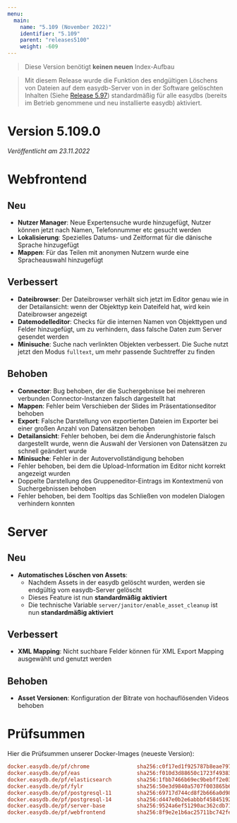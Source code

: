 ```yaml
---
menu:
  main:
    name: "5.109 (November 2022)"
    identifier: "5.109"
    parent: "releases5100"
    weight: -609
---
```



> Diese Version benötigt **keinen neuen** Index-Aufbau

> Mit diesem Release wurde die Funktion des endgültigen Löschens von Dateien auf dem easydb-Server von in der Software gelöschten Inhalten (Siehe [Release 5.97](/de/releases/5.90-5.99/5.97)) standardmäßig für alle easydbs (bereits im Betrieb genommene und neu installierte easydb) aktiviert.


# Version 5.109.0

*Veröffentlicht am 23.11.2022*


# Webfrontend

## Neu

* **Nutzer Manager**: Neue Expertensuche wurde hinzugefügt, Nutzer können jetzt nach Namen, Telefonnummer etc gesucht werden
* **Lokalisierung**: Spezielles Datums- und Zeitformat für die dänische Sprache hinzugefügt
* **Mappen**: Für das Teilen mit anonymen Nutzern wurde eine Spracheauswahl hinzugefügt

## Verbessert

* **Dateibrowser**: Der Dateibrowser verhält sich jetzt im Editor genau wie in der Detailansicht: wenn der Objekttyp kein Dateifeld hat, wird kein Dateibrowser angezeigt
* **Datemodelleditor**: Checks für die internen Namen von Objekttypen und Felder hinzugefügt, um zu verhindern, dass falsche Daten zum Server gesendet werden
* **Minisuche**: Suche nach verlinkten Objekten verbessert. Die Suche nutzt jetzt den Modus `fulltext`, um mehr passende Suchtreffer zu finden

## Behoben

* **Connector**: Bug behoben, der die Suchergebnisse bei mehreren verbunden Connector-Instanzen falsch dargestellt hat
* **Mappen**: Fehler beim Verschieben der Slides im Präsentationseditor behoben
* **Export**: Falsche Darstellung von exportierten Dateien im Exporter bei einer großen Anzahl von Datensätzen behoben
* **Detailansicht**: Fehler behoben, bei dem die Änderunghistorie falsch dargestellt wurde, wenn die Auswahl der Versionen von Datensätzen zu schnell geändert wurde
* **Minisuche**: Fehler in der Autovervollständigung behoben
* Fehler behoben, bei dem die Upload-Information im Editor nicht korrekt angezeigt wurden
* Doppelte Darstellung des Gruppeneditor-Eintrags im Kontextmenü von Suchergebnissen behoben
* Fehler behoben, bei dem Tooltips das Schließen von modelen Dialogen verhindern konnten


# Server

## Neu

* **Automatisches Löschen von Assets**:
  * Nachdem Assets in der easydb gelöscht wurden, werden sie endgültig vom easydb-Server gelöscht
  * Dieses Feature ist nun **standardmäßig aktiviert**
  * Die technische Variable `server/janitor/enable_asset_cleanup` ist nun **standardmäßig aktiviert**

## Verbessert

* **XML Mapping**: Nicht suchbare Felder können für XML Export Mapping ausgewählt und genutzt werden

## Behoben

* **Asset Versionen**: Konfiguration der Bitrate von hochauflösenden Videos behoben


# Prüfsummen

Hier die Prüfsummen unserer Docker-Images (neueste Version):

```ini
docker.easydb.de/pf/chrome               sha256:c0f17ed1f925787b8eae7971c9a98ebea02c2a41e8d7df0a5fb520cd40c89a3c
docker.easydb.de/pf/eas                  sha256:f010d3d88650c1723f49383843f1a990d4e08aee18b66e914a31a56d806c0a64
docker.easydb.de/pf/elasticsearch        sha256:1fbb7466b69ec9bebff2e0340c4ca59d72d9c3b8faad99b72659c0aa45d3c58f
docker.easydb.de/pf/fylr                 sha256:50e3d9840a5707f003865b65c61d0f6f5890b12cdc1afd8530abe65d3ecf59ed
docker.easydb.de/pf/postgresql-11        sha256:69717d744cd8f2b666a0d9882259b2ca0ea96241b8764d9f2c05357d84489ea0
docker.easydb.de/pf/postgresql-14        sha256:d447e0b2e6abbbf45845192b983fff930d57dbb838159823a5ddf4f85b35a16b
docker.easydb.de/pf/server-base          sha256:9524a6ef51290ac362cdb71d43e366bff3586a12f93c90fd4a2710817723646d
docker.easydb.de/pf/webfrontend          sha256:8f9e2e1b6ac25711bc742fe5af9193e2bcac995ae765b4e504a6cd43c9810db2
```

